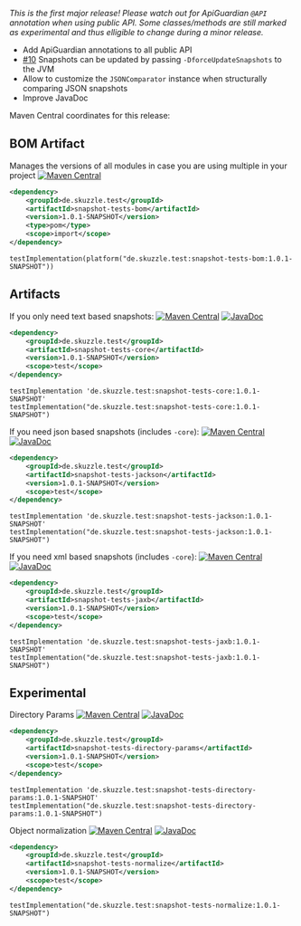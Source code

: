 _This is the first major release! Please watch out for ApiGuardian `@API` annotation when using public API. Some 
classes/methods are still marked as experimental and thus elligible to change during a minor release._

* Add ApiGuardian annotations to all public API
* [#10](https://github.com/skuzzle/snapshot-tests/issues/10) Snapshots can be updated by passing `-DforceUpdateSnapshots` to the JVM
* Allow to customize the `JSONComparator` instance when structurally comparing JSON snapshots
* Improve JavaDoc

Maven Central coordinates for this release:

## BOM Artifact
Manages the versions of all modules in case you are using multiple in your project
[![Maven Central](https://img.shields.io/static/v1?label=MavenCentral&message=1.0.1-SNAPSHOT&color=blue)](https://search.maven.org/artifact/de.skuzzle.test/snapshot-tests-bom/1.0.1-SNAPSHOT/jar)
```xml
<dependency>
    <groupId>de.skuzzle.test</groupId>
    <artifactId>snapshot-tests-bom</artifactId>
    <version>1.0.1-SNAPSHOT</version>
    <type>pom</type>
    <scope>import</scope>
</dependency>
```

```
testImplementation(platform("de.skuzzle.test:snapshot-tests-bom:1.0.1-SNAPSHOT"))
```

## Artifacts
If you only need text based snapshots:
[![Maven Central](https://img.shields.io/static/v1?label=MavenCentral&message=1.0.1-SNAPSHOT&color=blue)](https://search.maven.org/artifact/de.skuzzle.test/snapshot-tests-core/1.0.1-SNAPSHOT/jar) [![JavaDoc](https://img.shields.io/static/v1?label=JavaDoc&message=1.0.1-SNAPSHOT&color=orange)](http://www.javadoc.io/doc/de.skuzzle.test/snapshot-tests-core/1.0.1-SNAPSHOT)

```xml
<dependency>
    <groupId>de.skuzzle.test</groupId>
    <artifactId>snapshot-tests-core</artifactId>
    <version>1.0.1-SNAPSHOT</version>
    <scope>test</scope>
</dependency>
```

```
testImplementation 'de.skuzzle.test:snapshot-tests-core:1.0.1-SNAPSHOT'
testImplementation("de.skuzzle.test:snapshot-tests-core:1.0.1-SNAPSHOT")
```

If you need json based snapshots (includes `-core`):
[![Maven Central](https://img.shields.io/static/v1?label=MavenCentral&message=1.0.1-SNAPSHOT&color=blue)](https://search.maven.org/artifact/de.skuzzle.test/snapshot-tests-jackson/1.0.1-SNAPSHOT/jar) [![JavaDoc](https://img.shields.io/static/v1?label=JavaDoc&message=1.0.1-SNAPSHOT&color=orange)](http://www.javadoc.io/doc/de.skuzzle.test/snapshot-tests-jackson/1.0.1-SNAPSHOT)

```xml
<dependency>
    <groupId>de.skuzzle.test</groupId>
    <artifactId>snapshot-tests-jackson</artifactId>
    <version>1.0.1-SNAPSHOT</version>
    <scope>test</scope>
</dependency>
```

```
testImplementation 'de.skuzzle.test:snapshot-tests-jackson:1.0.1-SNAPSHOT'
testImplementation("de.skuzzle.test:snapshot-tests-jackson:1.0.1-SNAPSHOT")
```

If you need xml based snapshots (includes `-core`):
[![Maven Central](https://img.shields.io/static/v1?label=MavenCentral&message=1.0.1-SNAPSHOT&color=blue)](https://search.maven.org/artifact/de.skuzzle.test/snapshot-tests-jaxb/1.0.1-SNAPSHOT/jar) [![JavaDoc](https://img.shields.io/static/v1?label=JavaDoc&message=1.0.1-SNAPSHOT&color=orange)](http://www.javadoc.io/doc/de.skuzzle.test/snapshot-tests-jaxb/1.0.1-SNAPSHOT)

```xml
<dependency>
    <groupId>de.skuzzle.test</groupId>
    <artifactId>snapshot-tests-jaxb</artifactId>
    <version>1.0.1-SNAPSHOT</version>
    <scope>test</scope>
</dependency>
```

```
testImplementation 'de.skuzzle.test:snapshot-tests-jaxb:1.0.1-SNAPSHOT'
testImplementation("de.skuzzle.test:snapshot-tests-jaxb:1.0.1-SNAPSHOT")
```

## Experimental
Directory Params
[![Maven Central](https://img.shields.io/static/v1?label=MavenCentral&message=1.0.1-SNAPSHOT&color=blue)](https://search.maven.org/artifact/de.skuzzle.test/snapshot-tests-directory-params/1.0.1-SNAPSHOT/jar) [![JavaDoc](https://img.shields.io/static/v1?label=JavaDoc&message=1.0.1-SNAPSHOT&color=orange)](http://www.javadoc.io/doc/de.skuzzle.test/snapshot-tests-directory-params/1.0.1-SNAPSHOT)

```xml
<dependency>
    <groupId>de.skuzzle.test</groupId>
    <artifactId>snapshot-tests-directory-params</artifactId>
    <version>1.0.1-SNAPSHOT</version>
    <scope>test</scope>
</dependency>
```

```
testImplementation 'de.skuzzle.test:snapshot-tests-directory-params:1.0.1-SNAPSHOT'
testImplementation("de.skuzzle.test:snapshot-tests-directory-params:1.0.1-SNAPSHOT")
```

Object normalization
[![Maven Central](https://img.shields.io/static/v1?label=MavenCentral&message=1.0.1-SNAPSHOT&color=blue)](https://search.maven.org/artifact/de.skuzzle.test/snapshot-tests-normalize/1.0.1-SNAPSHOT/jar) [![JavaDoc](https://img.shields.io/static/v1?label=JavaDoc&message=1.0.1-SNAPSHOT&color=orange)](http://www.javadoc.io/doc/de.skuzzle.test/snapshot-tests-normalize/1.0.1-SNAPSHOT)

```xml
<dependency>
    <groupId>de.skuzzle.test</groupId>
    <artifactId>snapshot-tests-normalize</artifactId>
    <version>1.0.1-SNAPSHOT</version>
    <scope>test</scope>
</dependency>
```

```
testImplementation("de.skuzzle.test:snapshot-tests-normalize:1.0.1-SNAPSHOT")
```